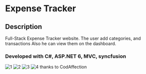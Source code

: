 # Expense Tracker
## Description
Full-Stack Expense Tracker website. The user add categories, and transactions Also he can view them on the dashboard.
### Developed with C#, ASP.NET 6, MVC, syncfusion
![1](https://user-images.githubusercontent.com/89380757/222924004-d468b807-ca9f-4217-8d37-f5c0070481c7.png)
![2](https://user-images.githubusercontent.com/89380757/222924005-c5777931-0fe9-46dd-a03b-417650c7aa9d.png)
![3](https://user-images.githubusercontent.com/89380757/222924006-81e71318-a698-4cd2-8138-9a73f476c794.png)
![4](https://user-images.githubusercontent.com/89380757/222924007-2ee134fd-4b92-410f-830b-468d945cc4c4.png)
thanks to CodAffection
